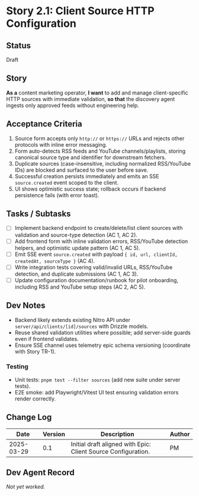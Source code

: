 # Story 2.1: Client Source HTTP Configuration

## Status
Draft

## Story
**As a** content marketing operator,
**I want** to add and manage client-specific HTTP sources with immediate validation,
**so that** the discovery agent ingests only approved feeds without engineering help.

## Acceptance Criteria
1. Source form accepts only `http://` or `https://` URLs and rejects other protocols with inline error messaging.
2. Form auto-detects RSS feeds and YouTube channels/playlists, storing canonical source type and identifier for downstream fetchers.
3. Duplicate sources (case-insensitive, including normalized RSS/YouTube IDs) are blocked and surfaced to the user before save.
4. Successful creation persists immediately and emits an SSE `source.created` event scoped to the client.
5. UI shows optimistic success state; rollback occurs if backend persistence fails (with error toast).

## Tasks / Subtasks
- [ ] Implement backend endpoint to create/delete/list client sources with validation and source-type detection (AC 1, AC 2).
- [ ] Add frontend form with inline validation errors, RSS/YouTube detection helpers, and optimistic update pattern (AC 1, AC 5).
- [ ] Emit SSE event `source.created` with payload `{ id, url, clientId, createdAt, sourceType }` (AC 4).
- [ ] Write integration tests covering valid/invalid URLs, RSS/YouTube detection, and duplicate submissions (AC 1, AC 3).
- [ ] Update configuration documentation/runbook for pilot onboarding, including RSS and YouTube setup steps (AC 2, AC 5).

## Dev Notes
- Backend likely extends existing Nitro API under `server/api/clients/[id]/sources` with Drizzle models.
- Reuse shared validation utilities where possible; add server-side guards even if frontend validates.
- Ensure SSE channel uses telemetry epic schema versioning (coordinate with Story TR-1).

### Testing
- Unit tests: `pnpm test --filter sources` (add new suite under server tests).
- E2E smoke: add Playwright/Vitest UI test ensuring validation errors render correctly.

## Change Log
| Date | Version | Description | Author |
|------|---------|-------------|--------|
| 2025-03-29 | 0.1 | Initial draft aligned with Epic: Client Source Configuration. | PM |

## Dev Agent Record
_Not yet worked._

